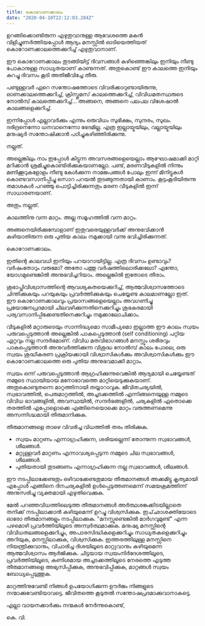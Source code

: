 ```yaml
---
title: കൊറോണക്കാലം
date: "2020-04-10T22:12:03.284Z"
---
```


ഉറങ്ങിക്കൊണ്ടിരുന്ന എഴുതുവാനുള്ള ആവേശത്തെ മകന്‍ വിളിച്ചുണര്‍ത്തിയപ്പോള്‍ ആദ്യം മനസ്സില്‍ ഓടിയെത്തിയത്  കൊറോണക്കാലത്തെക്കുറിച്ച് എഴുതുവാനാണ്.

ഈ കൊറോണക്കാലം തുടങ്ങിയിട്ട് ദിവസങ്ങള്‍ കഴിഞ്ഞെങ്കിലും ഇനിയും നീണ്ടു പോകാനുള്ള സാധ്യതയാണ് കാണുന്നത്. അതുകൊണ്ട് ഈ കാലത്തെ ഇനിയും കുറച്ചു ദിവസം കൂടി അതിജീവിച്ചേ തീരു.

പണ്ടുള്ളവര്‍ ഏറെ സന്തോഷത്തോടെ വിവരിക്കാറുണ്ടായിരുന്നു, ഓണക്കാലത്തെക്കുറിച്ച്, ക്രിസ്തുമസ് കാലത്തെക്കുറിച്ച്, വിവിധമതസ്ഥരുടെ  നോൽമ്പ് കാലത്തെക്കുറിച്ച്... അങ്ങനെ, അങ്ങനെ പലപല വിശേഷാല്‍ കാലങ്ങളെക്കുറിച്ച്.

ഇന്നിപ്പോള്‍ എല്ലാവര്‍ക്കും എന്നും ഒരുവിധം സുഭിക്ഷം, സുന്ദരം, സുഖം. ദരിദ്രനെന്നോ ധനവാനെന്നോ ഭേദമില്ല. എത്ര ഇല്ലായ്മയിലും, വല്ലായ്മയിലും മനുഷ്യര്‍ സന്തോഷിക്കാൻ പഠിച്ചുകഴിഞ്ഞിരിക്കുന്നു.

നല്ലത്.

അല്ലെങ്കിലും നാം ഇപ്പോള്‍ കിട്ടുന്ന അവസരങ്ങളെയെല്ലാം ആഘോഷമാക്കി മാറ്റി മറിക്കാന്‍ ശ്രമിച്ചുകൊണ്ടിരിക്കുകയാണല്ലോ. പണ്ട്, മരണവീടുകളില്‍ നിന്നും മണിക്കൂറുകളോളം നീണ്ടു കേള്‍ക്കുന്ന നാമജപങ്ങൾ പോലും ഇന്ന് മിനിട്ടുകള്‍ കൊണ്ടവസാനിപ്പിച്ചു സൊറ പറയല്‍ തുടങ്ങുന്നതായി കാണാം. കൂട്ടംകൂടിയിരുന്നു തമാശകൾ പറഞ്ഞു പൊട്ടിച്ചിരിക്കുന്നതും മരണ വീടുകളില്‍ ഇന്ന് സാധാരണയാണ്.

അതും നല്ലത്.

കാലത്തിനു വന്ന മാറ്റം. അല്ല സമൂഹത്തിൽ വന്ന മാറ്റം.

അങ്ങനെയിരിക്കുമ്പോളാണ് ഇതുവരെയുള്ളവർക്ക് അനുഭവിക്കാന്‍ കഴിയാതിരുന്ന ഒരു പുതിയ കാലം നമുക്കായി വന്നു ഭവിച്ചിരിക്കുന്നത്.

കൊറോണക്കാലം.

ഇതിന്റെ കാലവധി ഇനിയും പറയാറായിട്ടില്ല. എത്ര ദിവസം ഉണ്ടാവും? വര്‍ഷംതോറും വരുമോ? അതോ പത്തു വര്‍ഷത്തിലൊരിക്കലോ? എന്തോ, യോഗമുണ്ടെങ്കിൽ അനുഭവിച്ചറിയാം. അല്ലെങ്കില്‍ ഇതോടെ തീരാം.

ശുഭാപ്തിവിശ്വാസത്തിന്റെ ആവശ്യകതയെക്കുറിച്ച്, ആത്മവിശ്വാസത്തോടെ ചിന്തിക്കുകയും പറയുകയും പ്രവര്‍ത്തിക്കുകയും ചെയ്യേണ്ട  കാലമാണല്ലോ ഇത്. ഈ കൊറോണക്കാലവും പ്രയാസങ്ങളെയെല്ലാം അവഗണിച്ചു പ്രയോജനപ്രദമായി ചിലവഴിക്കുന്നതിനെക്കുറിച്ചും ശുഭകരമായി പര്യവസാനിപ്പിക്കേണ്ടതിനെക്കുറിച്ചും നമുക്കാലോചിക്കാം.

വീടുകളില്‍ മറ്റാരുടെയും സാന്നിദ്ധ്യമൊ സാമീപ്യമൊ ഇല്ലാത്ത ഈ കാലം സ്വയം പരുവപ്പെടുത്താന്‍ അല്ലെങ്കില്‍ പാകപ്പെടുത്താന്‍ (self conditioning) പറ്റിയ ഏറ്റവും നല്ല സന്ദര്‍ഭമാണ്. വിവിധ മതവിഭാഗങ്ങള്‍ മനസ്സും ശരീരവും പാകപ്പെടുത്താന്‍ അനുവര്‍ത്തിക്കുന്ന വിശുദ്ധ നോൽമ്പ് കാലം പോലെ, ഒരു സ്വയം ശുദ്ധീകരണ പ്രക്രിയക്കായി വിശ്വാസികള്‍ക്കും അവിശ്വാസികള്‍ക്കും ഈ കൊറോണക്കാലത്തെ ഒരു പുതിയ അനുഭവമാക്കി മാറ്റാം.

സ്വയം ഒന്ന് പരുവപ്പെടുത്താന്‍ ആഗ്രഹിക്കുന്നുവെങ്കില്‍ ആദ്യമായി ചെയ്യേണ്ടത് നമ്മുടെ സ്ഥായിയായ മനോഭാവത്തെ മാറ്റിയെടുക്കുകയാണ്. അതുകൊണ്ടുതന്നെ മാറ്റത്തിനായി തയ്യാറാവുക. ജീവിതചര്യയില്‍, സ്വഭാവത്തില്‍, പെരുമാറ്റത്തില്‍, അച്ചടക്കത്തില്‍ എന്നിങ്ങനെയുള്ള നമ്മുടെ വിവിധ ഭാവങ്ങളില്‍, അവസ്ഥയില്‍, സന്ദര്‍ഭങ്ങളില്‍, ചര്യകളില്‍ ഏതൊക്കെ തരത്തില്‍ എപ്പോളൊക്കെ എങ്ങിനെയൊക്കെ മാറ്റം വരുത്തണമെന്നു അസന്നിഗ്ദ്ധമായി തീരുമാനിക്കുക.

തീരുമാനങ്ങളെ താഴെ വിവരിച്ച വിധത്തില്‍ തരം തിരിക്കുക.

- സ്വയം മാറ്റണം എന്നാഗ്രഹിക്കുന്ന, ശരിയല്ലെന്ന് തോന്നുന്ന സ്വഭാവങ്ങള്‍, ശീലങ്ങള്‍.
- മറ്റുള്ളവര്‍ മാറ്റണം എന്നാവശ്യപ്പെടുന്ന നമ്മുടെ ചില സ്വഭാവങ്ങള്‍, ശീലങ്ങള്‍.
- പുതിയതായി തുടങ്ങണം എന്നാഗ്രഹിക്കുന്ന നല്ല സ്വഭാവങ്ങള്‍, ശീലങ്ങള്‍.

ഈ നടപ്പിലാക്കേണ്ടതും ഒഴിവാക്കേണ്ടതുമായ തീരുമാനങ്ങള്‍ അക്കമിട്ടു കൃത്യമായി എപ്പോള്‍ എങ്ങിനെ ദിനചര്യകളില്‍ ഉള്‍പ്പെടുത്തണമെന്ന് സമയക്രമത്തിന്ന് അനുസരിച്ചു വ്യക്തമായി എഴുതിവെക്കുക.

മേൽ പറഞ്ഞവിധത്തിലെടുത്ത തീരുമാനങ്ങള്‍ അര്‍ത്ഥശങ്കക്കിടയില്ലാതെ തനിക്ക് നടപ്പിലാക്കാന്‍ കഴിയുമെന്ന് ഉറച്ചു വിശ്വസിക്കുക. ഇച്‌ഛാശക്തിയോടെ ഓരോ തീരുമാനങ്ങളും നടപ്പിലാക്കുക. "മനസ്സുണ്ടെങ്കില്‍ മാര്‍ഗവുമുണ്ട്" എന്ന പഴമൊഴി പ്രവര്‍ത്തിയിലൂടെ അന്ന്വർത്ഥമാക്കുക. മനുഷ്യ മനസ്സിന്റെ വിവിധതലങ്ങളെക്കുറിച്ചും, അപാരസിദ്ധികളെക്കുറിച്ചും സാധ്യതകളെക്കുറിച്ചും അറിയുക, മനസ്സിലാക്കുക, വിശ്വസിക്കുക. ഇത്തരത്തിലുള്ള മനസ്സിനെ നിയന്ത്രിക്കുവാനും, വിചാരിച്ച ദിശയിലൂടെ മാറ്റുവാനും കഴിയുമെന്ന ആത്മവിശ്വാസം ആർജിക്കുക. ചിട്ടയായ സ്വയംനിര്‍ദേശത്തിലൂടെ, പ്രവര്‍ത്തിയിലൂടെ, കണിശമായ അച്ചടക്കത്തിലൂടെ നേരത്തെ എടുത്ത തീരുമാനങ്ങളെ അഭ്യസിപ്പിക്കുക, അനുഭവിപ്പിക്കുക, മാറ്റങ്ങള്‍ സ്വയം ബോധ്യപ്പെടുത്തുക.

മാറ്റത്തിനുവേണ്ടി നിങ്ങള്‍ ഉപയോഗിക്കുന്ന ഊര്‍ജം നിങ്ങളുടെ നന്മാക്കുവേണ്ടിയാവട്ടെ. ജീവിതത്തെ കൂടുതല്‍ സന്തോഷപ്രദമാക്കുവാനാകട്ടെ.

എല്ലാ വായനക്കാര്‍ക്കും നന്മകള്‍ നേര്‍ന്നുകൊണ്ട്,

കെ. വി.